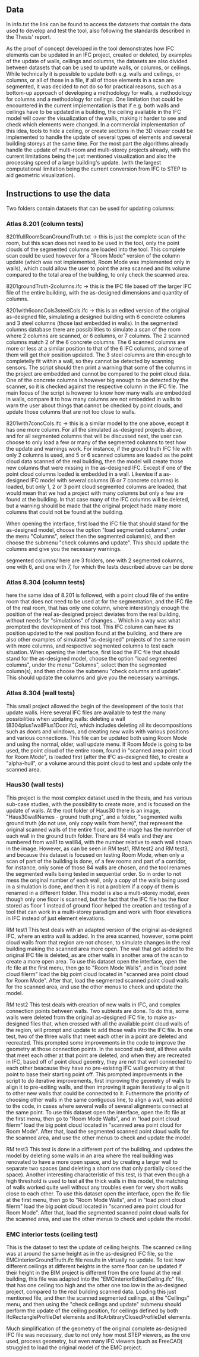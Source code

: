 ## Data
In info.txt the link can be found to access the datasets that contain the data used to develop and test the tool, also following the standards described in the Thesis' report.

As the proof of concept developed in the tool demonstrates how IFC elements can be updated in an IFC project, created or deleted, by examples of the update of walls, ceilings and columns, the datasets are also divided between datasets that can be used to update walls, or columns, or ceilings. While technically it is possible to update both e.g. walls and ceilings, or columns, or all of those in a file, if all of those elements in a scan are segmented, it was decided to not do so for practical reasons, such as a bottom-up approach of developing a methodology for walls, a methodology for columns and a methodology for ceilings. One limitation that could be encountered in the current implementation is that if e.g. both walls and ceilings have to be updated in a building, the ceiling available in the IFC model will cover the visualization of the walls, making it harder to see and check which elements were changed. In a commercial implementation of this idea, tools to hide a ceiling, or create sections in the 3D viewer could be implemented to handle the update of several types of elements and several building storeys at the same time. For the most part the algorithms already handle the update of multi-room and multi-storey projects already, with the current limitations being the just mentioned visualization and also the processing speed of a large building's update. (with the largest computational limitation being the current conversion from IFC to STEP to aid geometric visualization).

## Instructions to use the data
Two folders contain datasets that can be used for updating columns:

### Atlas 8.201 (column tests)
8201fullRoomScanGroundTruth.txt -> this is just the complete scan of the room, but this scan does not need to be used in the tool, only the point clouds of the segmented columns are loaded into the tool. This complete scan could be used however for a "Room Mode" version of the column update (which was not implemented, Room Mode was implemented only in walls), which could allow the user to point the area scanned and its volume compared to the total area of the building, to only check the scanned area.

8201groundTruth-2columns.ifc -> this is the IFC file based off the larger IFC file of the entire building, with the as-designed dimensions and quantity of columns.

8201with6concCols3steelCols.ifc -> this is an edited version of the original as-designed file, simulating a designed building with 6 concrete columns and 3 steel columns (those last embedded in walls). In the segmented columns database there are possibilities to simulate a scan of the room where 2 columns are scanned, or 6 columns, or 7 columns. The 2 scanned columns match 2 of the 6 concrete columns. The 6 scanned columns are more or less at a similar position to that of the 6 IFC columns, and some of them will get their position updated. The 3 steel columns are thin enough to completelly fit within a wall, so they cannot be detected by scanning sensors. The script should then print a warning that some of the columns in the project are embedded and cannot be compared to the point cloud data. One of the concrete columns is however big enough to be detected by the scanner, so it is checked against the respective column in the IFC file. The main focus of the script is however to know how many walls are embedded in walls, compare it to how many columns are not embedded in walls to warn the user about things that cannot be checked by point clouds, and update those columns that are not too close to walls.

8201with7concCols.ifc -> this is a similar model to the one above, except it has one more column. For all the simulated as-designed projects above, and for all segmented columns that will be discussed next, the user can choose to only load a few or many of the segmented columns to test how the update and warnings work. For instance, if the ground truth IFC file with only 2 columns is used, and 5 or 6 scanned columns are loaded as the point cloud data scanned of the real building, then the model will create those new columns that were missing in the as-designed IFC. Except if one of the point cloud columns loaded is embedded in a wall. Likewise if a as-designed IFC model with several columns (6 or 7 concrete columns) is loaded, but only 1, 2 or 3 point cloud segmented columns are loaded, that would mean that we had a project with many columns but only a few are found at the building. In that case many of the IFC columns will be deleted, but a warning should be made that the original project hade many more columns that could not be found at the building.

When opening the interface, first load the IFC file that should stand for the as-designed model, choose the option "load segmented columns", under the menu "Columns", select then the segmented column(s), and then choose the submenu "check columns and update". This should update the columns and give you the necessary warnings.

segmented columns/
here are 3 folders, one with 2 segmented columns, one with 6, and one with 7, for which the tests described above can be done
 
### Atlas 8.304 (column tests)
here the same idea of 8.201 is followed, with a point cloud file of the entire room that does not need to be used at for the segmentation, and the IFC file of the real room, that has only one column, where interestingly enough the position of the real as-designed project deviates from the real building, without needs for "simulations" of changes... Which in a way was what prompted the development of this tool. This IFC column can have its position updated to the real position found at the building, and there are also other examples of simulated "as-designed" projects of the same room with more columns, and respective segmented columns to test each situation. When opening the interface, first load the IFC file that should stand for the as-designed model, choose the option "load segmented columns", under the menu "Columns", select then the segmented column(s), and then choose the submenu "check columns and update". This should update the columns and give you the necessary warnings.


### Atlas 8.304 (wall tests)
This small project allowed the begin of the development of the tools that update walls. Here several IFC files are available to test the many possibilities when updating walls: deleting a wall (8304plus1wallPlus1Door.ifc), which includes deleting all its decompositions such as doors and windows, and creating new walls with various positions and various connections. This file can be updated both using Room Mode and using the normal, older, wall update menu. If Room Mode is going to be used, the point cloud  of the entire room, found in "scanned area point cloud for Room Mode", is loaded first (after the IFC as-designed file), to create a "alpha-hull", or a volume around this point cloud to test and update only the scanned area.

### Haus30 (wall tests)
This project is the most complex dataset used in the thesis, and has various sub-case studies, with the possibility to create more, and is focused on the update of walls. At the root folder of Haus30 there is an image, "Haus30wallNames - ground truth.png", and a folder, "segmented walls ground truth (do not use, only copy walls from here)", that represent the original scanned walls of the entire floor, and the image has the numnber of each wall in the ground truth folder. There are 84 walls and they are numbered from wall1 to wall84, with the number relative to each wall shown in the image. However, as can be seen in RM test1, RM test2 and RM test3, and because this dataset is focused on testing Room Mode, when only a scan of part of the building is done, of a few rooms and part of a corridor, for instance, only some of those 84 walls are chosen, and the tool renames the segmented walls being tested in sequential order. So in order to not mess the original number of each wall, only a copy of the walls being used in a simulation is done, and then it is not a problem if a copy of them is renamed in a different folder. This model is also a multi-storey model, even though only one floor is scanned, but the fact that the IFC file has the floor stored as floor 1 instead of ground floor helped the creation and testing of a tool that can work in a multi-storey paradigm and work with floor elevations in IFC instead of just element elevations.

RM test1
This test deals with an adapted version of the original as-designed IFC, where an extra wall is added. In the area scanned, however, some point cloud walls from that region are not chosen, to simulate changes in the real building making the scanned area more open. The wall that got added to the original IFC file is deleted, as are other walls in another area of the scan to create a more open area. To use this dataset open the interface, open the ifc file at the first menu, then go to "Room Mode Walls", and in "load point cloud filerm" load the big point cloud located in "scanned area point cloud for Room Mode". After that, load the segmented scanned point cloud walls for the scanned area, and use the other menus to check and update the model.

RM test2
This test deals with creation of new walls in IFC, and complex connection points between walls. Two subtests are done. To do this, some walls were deleted from the original as-designed IFC file, to make as-designed files that, when crossed with all the available point cloud walls of the region, will prompt and update to add those walls into the IFC file. In one test, two of the three walls that meet each other in a point are deleted and recreated. This prompted some improvements in the code to improve the geometry at those connection points. In the second sub-test, all three walls that meet each other at that point are deleted, and when they are recreated in IFC, based off of point cloud geomtry, they are not that well connected to each other beacause they have no pre-existing IFC wall geometry at that point to base their starting point off. This prompted improvements in the script to do iterative improvements, first improving the geometry of walls to align it to pre-exiting walls, and then improving it again iteratively to align it to other new walls that could be connected to it. Futhermore the priority of choosing other walls in the same contiguous line, to align a wall, was added to the code, in cases where several walls of several alignments connect at the same point. To use this dataset open the interface, open the ifc file at the first menu, then go to "Room Mode Walls", and in "load point cloud filerm" load the big point cloud located in "scanned area point cloud for Room Mode". After that, load the segmented scanned point cloud walls for the scanned area, and use the other menus to check and update the model.

RM test3
This test is done in a different part of the building, and updates the model by deleting some walls in an area where the real building was renovated to have a more open space, and by creating a larger wall to separate two spaces (and deleting a short one that only partially closed the space). Another interesting characteristic of this test, is that even though a high threshold is used to test all the thick walls in this model, the matching of walls worked quite well without any troubles even for very short walls close to each other. To use this dataset open the interface, open the ifc file at the first menu, then go to "Room Mode Walls", and in "load point cloud filerm" load the big point cloud located in "scanned area point cloud for Room Mode". After that, load the segmented scanned point cloud walls for the scanned area, and use the other menus to check and update the model.


### EMC interior tests (ceiling test)
This is the dataset to test the update of ceiling heights. The scanned ceiling was at around the same height as in the as-designed IFC file, so the EMCinteriorGroundTruth.ifc file results in virtually no update. To test how different ceilings at different heights in the same floor can be updated if their height in the BIM project is different from the one found at the real building, this file was adapted into the "EMCinteriorEditedCeiling.ifc" file, that has one ceiling too high and the other one too low in the as-designed project, compared to the real building scanned data. Loading this just mentioned file, and then the scanned segmented ceilings, at the "Ceilings" menu, and then using the "check ceilings and update" submenu should perform the update of the ceiling position, for ceilings defined by both IfcRectangleProfileDef elements and IfcArbitraryClosedProfileDef elements.

Much simplification of the geometry of the original complete as-designed IFC file was necessary, due to not only how most STEP viewers, as the one used, process geometry, but even many IFC viewers (such as FreeCAD) struggled to load the original model of the EMC project.
